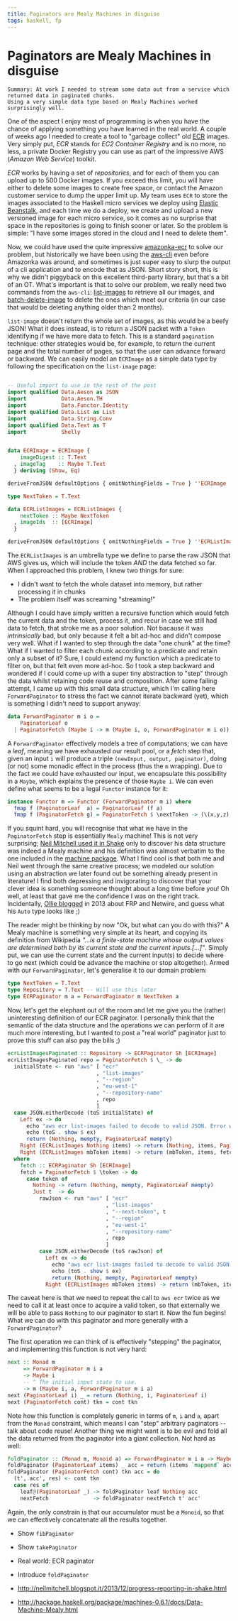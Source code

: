```yaml
---
title: Paginators are Mealy Machines in disguise
tags: haskell, fp
---
```


# Paginators are Mealy Machines in disguise

```
Summary: At work I needed to stream some data out from a service which returned data in paginated chunks. 
Using a very simple data type based on Mealy Machines worked surprisingly well.
```

One of the aspect I enjoy most of programming is when you have the chance of
applying something you have learned in the real world. A couple of weeks ago
I needed to create a tool to "garbage collect" old [ECR](https://aws.amazon.com/ecr/) images.
Very simply put, _ECR_ stands for _EC2 Container Registry_ and is no more, no less,
a private Docker Registry you can use as part of the impressive AWS (_Amazon Web Service_) toolkit.

_ECR_ works by having a set of _repositories_, and for each of them you can upload up to 500 Docker images.
If you exceed this limit, you will have either to delete some images to create free space, or contact
the Amazon customer service to dump the upper limit up. My team uses `ECR` to store the images associated to
the Haskell micro services we deploy using [Elastic Beanstalk](https://aws.amazon.com/documentation/elastic-beanstalk/),
and each time we do a deploy, we create and upload a new versioned image for each micro service, so it comes as no
surprise that space in the repositories is going to finish sooner or later. So the problem is simple: "I have some
images stored in the cloud and I need to delete them".

Now, we could have used the quite impressive [amazonka-ecr](http://hackage.haskell.org/package/amazonka-ecr) to solve
our problem, but historically we have been using the [aws-cli](https://aws.amazon.com/cli/) even before Amazonka
was around, and sometimes is just super easy to slurp the output of a cli application and to encode that as JSON.
Short story short, this is why we didn't piggyback on this excellent third-party library, but that's a bit of an OT.
What's important is that to solve our problem, we really need two commands from the
`aws-cli`: [list-images](http://docs.aws.amazon.com/cli/latest/reference/ecr/list-images.html)
to retrieve all our images, and [batch-delete-image](http://docs.aws.amazon.com/cli/latest/reference/ecr/batch-delete-image.html) to
delete the ones which meet our criteria (in our case that would be deleting anything older than 2 months).

`list-image` doesn't return the whole set of images, as this would be a beefy JSON! What it does instead, is to return a JSON
packet with a `Token` identifying if we have more data to fetch. This is a standard `pagination` technique: other strategies
would be, for example, to return the current page and the total number of pages, so that the user can advance forward or backward. 
We can easily model an `ECRImage` as a simple data type by following the specification on the `list-image` page:

``` haskell

-- Useful import to use in the rest of the post
import qualified Data.Aeson as JSON
import           Data.Aeson.TH
import           Data.Functor.Identity
import qualified Data.List as List
import           Data.String.Conv
import qualified Data.Text as T
import           Shelly


data ECRImage = ECRImage {
    imageDigest :: T.Text
  , imageTag    :: Maybe T.Text
  } deriving (Show, Eq)

deriveFromJSON defaultOptions { omitNothingFields = True } ''ECRImage

type NextToken = T.Text

data ECRListImages = ECRListImages {
    nextToken :: Maybe NextToken
  , imageIds  :: [ECRImage]
  }

deriveFromJSON defaultOptions { omitNothingFields = True } ''ECRListImages
```

The `ECRListImages` is an umbrella type we define to parse the raw JSON that AWS gives us, which will include the
token _AND_ the data fetched so far. When I approached this problem, I knew two things for sure:

* I didn't want to fetch the whole dataset into memory, but rather processing it in chunks
* The problem itself was screaming "streaming!"

Although I could have simply written a recursive function which would fetch the current data and the token,
process it, and recur in case we still had data to fetch, that stroke me as a poor solution. Not bacause it
was _intrinsically_ bad, but only because it felt a bit ad-hoc and didn't compose very well. What if I wanted
to step through the data "one chunk" at the time? What if I wanted to filter each chunk according to a predicate
and retain only a subset of it? Sure, I could extend my function which a predicate to filter on, but that felt
even more ad-hoc. So I took a step backward and wondered if I could come up with a super tiny abstraction to
"step" through the data whilst retaining code reuse and composition. After some failing attempt, I came up with
this small data structure, which I'm calling here `ForwardPaginator` to stress the fact we cannot iterate
backward (yet), which is something I didn't need to support anyway:

``` haskell
data ForwardPaginator m i o =
    PaginatorLeaf o
  | PaginatorFetch (Maybe i -> m (Maybe i, o, ForwardPaginator m i o))
```

A `ForwardPaginator` effectively models a tree of computations; we can have a _leaf_, meaning we have exhausted
our result pool, or a _fetch_ step that, given an input `i` will produce a triple `(newInput, output, paginator)`,
doing (or not) some monadic effect in the process (thus the `m` wrapping). Due to the fact we could have exhausted
our input, we encapsulate this possibility in a `Maybe`, which explains the presence of those `Maybe i`. We can even
define what seems to be a legal `Functor` instance for it:

``` haskell
instance Functor m => Functor (ForwardPaginator m i) where
  fmap f (PaginatorLeaf  a) = PaginatorLeaf (f a)
  fmap f (PaginatorFetch g) = PaginatorFetch $ \nextToken -> (\(x,y,z) -> (x, f y, fmap f z)) <$> g nextToken
```

If you squint hard, you will recognise that what we have in the `PaginatorFetch` step is essentially `Mealy` machine! This is
not very surprising; [Neil Mitchell used it in Shake](http://neilmitchell.blogspot.it/2013/12/progress-reporting-in-shake.html)
only to discover his data structure was indeed a Mealy machine and his definition was almost verbatim to the
one included in the [machine package](http://hackage.haskell.org/package/machines-0.6.1/docs/Data-Machine-Mealy.html).
What I find cool is that both me and Neil went through the same creative process; we modeled our solution using an
abstraction we later found out be something already present in literature! I find both depressing and invigorating to
discover that your clever idea is something someone thought about a long time before you! Oh well, at least that gave me
the confidence I was on the right track. Incidentally, [Ollie blogged](https://ocharles.org.uk/blog/posts/2013-08-01-getting-started-with-netwire-and-sdl.html) in 2013 about FRP and Netwire, and guess what his `Auto` type looks like ;)

The reader might be thinking by now "Ok, but what can you do with this?" A Mealy machine is something very simple at
its heart, and copying its definition from Wikipedia _"...is a finite-state machine whose output values are
determined both by its current state and the current inputs.[...]"_. Simply put, we can use the current state and
the current input(s) to decide where to go next (which could be advance the machine or stop altogether). Armed with our
`ForwardPaginator`, let's generalise it to our domain problem:

``` haskell
type NextToken = T.Text
type Repository = T.Text -- Will use this later
type ECRPaginator m a = ForwardPaginator m NextToken a
```

Now, let's get the elephant out of the room and let me give you the (rather) uninteresting definition
of our ECR paginator. I personally think that the semantic of the data structure and the operations we can
perform of it are much more interesting, but I wanted to post a "real world" paginator just to prove this stuff
can also pay the bills ;)

``` haskell
ecrListImagesPaginated :: Repository -> ECRPaginator Sh [ECRImage]
ecrListImagesPaginated repo = PaginatorFetch $ \_ -> do
  initialState <- run "aws" [ "ecr"
                            , "list-images"
                            , "--region"
                            , "eu-west-1"
                            , "--repository-name"
                            , repo
                            ]
  case JSON.eitherDecode (toS initialState) of
    Left ex -> do
      echo "aws ecr list-images failed to decode to valid JSON. Error was: "
      echo (toS . show $ ex)
      return (Nothing, mempty, PaginatorLeaf mempty)
    Right (ECRListImages Nothing items) -> return (Nothing, items, PaginatorLeaf mempty)
    Right (ECRListImages mbToken items) -> return (mbToken, items, fetch)
  where
    fetch :: ECRPaginator Sh [ECRImage]
    fetch = PaginatorFetch $ \token -> do
      case token of
        Nothing -> return (Nothing, mempty, PaginatorLeaf mempty)
        Just t  -> do
          rawJson <- run "aws" [ "ecr"
                               , "list-images"
                               , "--next-token", t
                               , "--region"
                               , "eu-west-1"
                               , "--repository-name"
                               , repo
                               ]
          case JSON.eitherDecode (toS rawJson) of
            Left ex -> do
              echo "aws ecr list-images failed to decode to valid JSON. Error was: "
              echo (toS . show $ ex)
              return (Nothing, mempty, PaginatorLeaf mempty)
            Right (ECRListImages mbToken items) -> return (mbToken, items, fetch)
```

The caveat here is that we need to repeat the call to `aws ecr` twice as we need to call it at least once to
acquire a valid token, so that externally we will be able to pass `Nothing` to our paginator to start it. Now the
fun begins! What we can do with this paginator and more generally with a `ForwardPaginator`?

The first operation we can think of is effectively "stepping" the paginator, and implementing this function is not
very hard:

``` haskell
next :: Monad m
     => ForwardPaginator m i a
     -> Maybe i
     -- ^ The initial input state to use.
     -> m (Maybe i, a, ForwardPaginator m i a)
next (PaginatorLeaf i) _ = return (Nothing, i, PaginatorLeaf i)
next (PaginatorFetch cont) tkn = cont tkn
```

Note how this function is completely generic in terms of `m`, `i` and `a`, apart from the `Monad` constraint,
which means I can "step" arbitrary paginators -- talk about code reuse! Another thing we might want is to be
evil and fold all the data returned from the paginator into a giant collection. Not hard as well:

``` haskell
foldPaginator :: (Monad m, Monoid a) => ForwardPaginator m i a -> Maybe i -> a -> m a
foldPaginator (PaginatorLeaf items) _ acc = return (items `mappend` acc)
foldPaginator (PaginatorFetch cont) tkn acc = do
  (t', acc', res) <- cont tkn
  case res of
    leaf@(PaginatorLeaf _) -> foldPaginator leaf Nothing acc
    nextFetch              -> foldPaginator nextFetch t' acc'
```

Again, the only constrain is that our accumulator must be a `Monoid`, so that we can effectively
concatenate all the results together.


* Show `fibPaginator`
* Show `takePaginator`
* Real world: ECR paginator
* Introduce `foldPaginator`

* http://neilmitchell.blogspot.it/2013/12/progress-reporting-in-shake.html
* http://hackage.haskell.org/package/machines-0.6.1/docs/Data-Machine-Mealy.html
